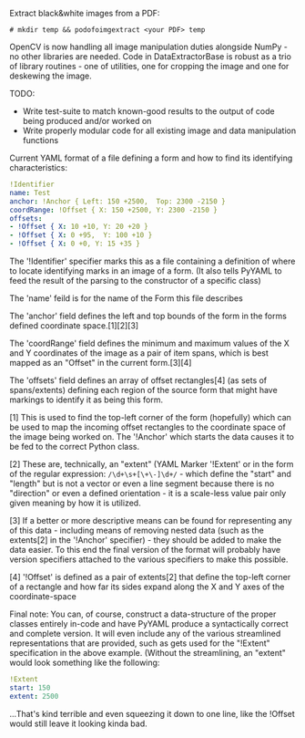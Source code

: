 Extract black&white images from a PDF:
```
# mkdir temp && podofoimgextract <your PDF> temp
```

OpenCV is now handling all image manipulation duties alongside NumPy - no
other libraries are needed. Code in DataExtractorBase is robust as a trio of
library routines - one of utilities, one for cropping the image and one for
deskewing the image.

TODO:
* Write test-suite to match known-good results to the output of code being produced and/or worked on
* Write properly modular code for all existing image and data manipulation functions

Current YAML format of a file defining a form and how to find its identifying characteristics:
```yaml
!Identifier
name: Test
anchor: !Anchor { Left: 150 +2500,  Top: 2300 -2150 }
coordRange: !Offset { X: 150 +2500, Y: 2300 -2150 }
offsets:
- !Offset { X: 10 +10, Y: 20 +20 }
- !Offset { X: 0 +95,  Y: 100 +10 }
- !Offset { X: 0 +0, Y: 15 +35 }
```

The '!Identifier' specifier marks this as a file containing a definition of where to locate identifying marks in an
image of a form. (It also tells PyYAML to feed the result of the parsing to the constructor of a specific class)

The 'name' feild is for the name of the Form this file describes

The 'anchor' field defines the left and top bounds of the form in the forms defined coordinate space.[1][2][3]

The 'coordRange' field defines the minimum and maximum values of the X and Y coordinates of the image as a pair of
item spans, which is best mapped as an "Offset" in the current form.[3][4]

The 'offsets' field defines an array of offset rectangles[4] (as sets of spans/extents) defining each region of the
source form that might have markings to identify it as being this form.

[1] This is used to find the top-left corner of the form (hopefully) which can be used to map the incoming
offset rectangles to the coordinate space of the image being worked on. The '!Anchor' which starts the data
causes it to be fed to the correct Python class.

[2] These are, technically, an "extent" (YAML Marker '!Extent' or in the form of the regular expression: 
``/\d+\s+[\+\-]\d+/`` - which define the "start" and "length" but is not a vector or even a line segment 
because there is no "direction" or even a defined orientation - it is a scale-less value pair only given
meaning by how it is utilized.

[3] If a better or more descriptive means can be found for representing any of this data - including means
of removing nested data (such as the extents[2] in the '!Anchor' specifier) - they should be added to make
the data easier. To this end the final version of the format will probably have version specifiers attached
to the various specifiers to make this possible.

[4] '!Offset' is defined as a pair of extents[2] that define the top-left corner of a rectangle and how
far its sides expand along the X and Y axes of the coordinate-space

Final note: You can, of course, construct a data-structure of the proper classes entirely in-code and have PyYAML
produce a syntactically correct and complete version. It will even include any of the various streamlined
representations that are provided, such as gets used for the "!Extent" specification in the above example.
(Without the streamlining, an "extent" would look something like the following:
```yaml
!Extent 
start: 150
extent: 2500
```
...That's kind terrible and even squeezing it down to one line, like the !Offset would still leave it looking
kinda bad.
